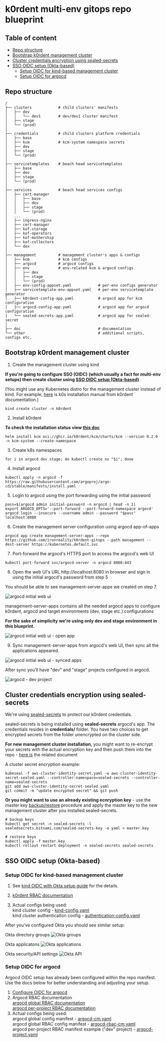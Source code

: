# k0rdent multi-env gitops repo blueprint

## Table of content

<!-- toc -->

- [Repo structure](#repo-structure)
- [Bootstrap k0rdent management cluster](#bootstrap-k0rdent-management-cluster)
- [Cluster credentials encryption using sealed-secrets](#cluster-credentials-encryption-using-sealed-secrets)
- [SSO OIDC setup (Okta-based)](#sso-oidc-setup-okta-based)
  * [Setup OIDC for kind-based management cluster](#setup-oidc-for-kind-based-management-cluster)
  * [Setup OIDC for argocd](#setup-oidc-for-argocd)

<!-- tocstop -->

## Repo structure
```
/
├── clusters            # child clusters' manifests
│   ├── dev             
│   │   └── dev1        # dev/dev1 cluster manifest
│   ├── stage
│   └── (prod)
│       
├── credentials         # child clusters platform credentials
│   ├── base 
│   ├── kcm             # kcm-system namespace secrets
│   ├── dev
│   ├── stage
│   └── (prod)
│       
├── servicetemplates    # beach head servicetemplates
│   ├── base 
│   ├── dev
│   ├── stage
│   └── (prod)
│       
├── services            # beach head services configs
│   ├── cert-manager
│   │   ├── base
│   │   ├── dev
│   │   ├── stage
│   │   └── (prod)
│   ...    
│   ├── ingress-nginx
│   ├── cert-manager
│   ├── kof-storage
│   ├── kof-operators
│   ├── kof-mothership
│   ├── kof-collectors
│   └── dex
│       
├── management          # management cluster's apps & configs
│   ├── kcm             # kcm configs
│   ├── argocd          # argocd configs
│   ├── env             # env-related kcm & argocd configs
│   │   ├── dev
│   │   ├── stage
│   │   └── (prod)
│   ├── env-config-appset.yaml            # per-env configs generator
│   ├── servicetemplate-env-appset.yaml   # per-env servicetemplate generator
│   ├── k0rdent-config-app.yaml           # argocd app for kcm configuration
│   ├── argocd-config-app.yaml            # argocd app for argocd configuration
│   └── sealed-secrets-app.yaml           # argocd app for sealed-secret
│       
├── doc                                   # documentation
└── other                                 # additional scripts, configs etc.
```

## Bootstrap k0rdent management cluster

1. Create the management cluster using kind

**If you're going to configure SSO (OIDC) (which usually a fact for multi-env setups) then create cluster using [SSO OIDC setup (Okta-based)](#sso-oidc-setup-okta-based)**

(You might use any Kubernetes distro for the management cluster instead of kind. For example, [here](https://docs.k0rdent.io/v0.2.0/quickstarts/quickstart-1-mgmt-node-and-cluster/#install-a-single-node-k0s-cluster-locally-as-the-management-cluster) is k0s installation manual from k0rdent documentation.)
```console
kind create cluster -n k0rdent
```

2. Install k0rdent

**To check the installation status view [this doc](https://docs.k0rdent.io/v0.2.0/quickstarts/quickstart-1-mgmt-node-and-cluster/#install-k0rdent)**
```console
helm install kcm oci://ghcr.io/k0rdent/kcm/charts/kcm --version 0.2.0 -n kcm-system --create-namespace
```

3. Create k8s namespaces
```console
for i in argocd dev stage; do kubectl create ns "$i"; done
```

4. Install argocd
```console
kubectl apply -n argocd -f https://raw.githubusercontent.com/argoproj/argo-cd/stable/manifests/install.yaml
```

5. Login to argocd using the port forwarding using the initial password
```console
pass=$(argocd admin initial-password -n argocd | head -n 1)
export ARGOCD_OPTS='--port-forward --port-forward-namespace argocd'
argocd login --insecure --username admin --password "$pass" localhost:8080
```

6. Create the management server configuration using argocd app-of-apps
```console
argocd app create management-server-apps --repo https://github.com/ironreality/k0rdent-gitops --path management --dest-server https://kubernetes.default.svc
```

7. Port-forward the argocd's HTTPS port to access the argocd's web UI
```console
kubectl port-forward svc/argocd-server -n argocd 8080:443
```

8. Open the web UI's URL http://localhost:8080 in browser and sign in using the initial argocd's password from step 5

You should be able to see management-server-apps we created on step 7.

![argocd initial web ui](doc/pic/argocd_1.png)


management-server-apps contains all the needed argocd apps to configure k0rdent, argocd and target environments (dev, stage etc.) configurations

**For the sake of simplicity we're using only dev and stage environment in this blueprint.**

![argocd initial web ui - open app](doc/pic/argocd_2.png)


9. Sync management-server-apps from argocd's web UI, then sync all the applications appeared.

![argocd initial web ui - synced apps](doc/pic/argocd_3.png)

After sync you'll have "dev" and "stage" projects configured in argocd.

![argocd - dev project](doc/pic/argocd_4.png)

## Cluster credentials encryption using sealed-secrets

We're using [sealed-secrets](https://github.com/bitnami-labs/sealed-secrets) to protect our k0rdent credentials.

sealed-secrets is being installed using **sealed-secrets** argocd's app.
The credentials resides in **credentials/** folder.
You have two choices to get encrypted secrets from the folder unencrypted on the cluster side.

**For new management cluster installation**, you might want to re-encrypt your secrets with the actual encryption key and then push them into the repo - [here is](https://github.com/bitnami-labs/sealed-secrets?tab=readme-ov-file#how-to-use-kubeseal-if-the-controller-is-not-running-within-the-kube-system-namespace) the related document

A cluster secret encryption example:

```console
kubeseal -f aws-cluster-identity-secret.yaml -w aws-cluster-identity-secret-sealed.yaml --controller-namespace=sealed-secrets --controller-name=sealed-secrets
git add aws-cluster-identity-secret-sealed.yaml
git commit -m "update encrypted secret" && git push
```

**Or you might want to use an already existing ecnryption key** - use the master key [backup/restore](https://github.com/bitnami-labs/sealed-secrets?tab=readme-ov-file#how-can-i-do-a-backup-of-my-sealedsecrets) procedure and apply the master key to the new management cluster after you installed sealed-secrets.

```console
# backup keys
kubectl get secret -n sealed-secrets -l sealedsecrets.bitnami.com/sealed-secrets-key -o yaml > master.key

# restore keys
kubectl apply -f master.key
kubectl rollout restart deployment -n sealed-secrets sealed-secrets
```


## SSO OIDC setup (Okta-based)

### Setup OIDC for kind-based management cluster

1. See [kind OIDC with Okta setup guide](https://docs.k0rdent.io/v0.2.0/admin/installation/auth/okta/) for the details.

1. [k0rdent RBAC documentation](https://docs.k0rdent.io/v0.2.0/admin/access/rbac/)

1. Actual configs being used:<br>
kind cluster config - [kind-config.yaml](./other/kind-config.yaml)<br>
kind cluster authenticaiton config - [authentication-config.yaml](./other/authentication-config.yaml)

After you've configured Okta you should see similar setup:

Okta directory groups
![Okta groups](./doc/pic/okta_1.png)

Okta applicatons
![Okta applications](./doc/pic/okta_2.png)

Okta security/API settings
![Okta API](./doc/pic/okta_3.png)


### Setup OIDC for argocd

Argocd OIDC setup has already been configured within the repo manifest. Use the docs below for better understanding and adjusting your setup.

1. [Configure OIDC for argocd](https://argo-cd.readthedocs.io/en/stable/operator-manual/user-management/#existing-oidc-provider)
1. Argocd RBAC documentation<br>
[argocd global RBAC documentation](https://argo-cd.readthedocs.io/en/stable/operator-manual/rbac/)<br>
[argocd per-project RBAC documentation](https://argo-cd.readthedocs.io/en/stable/user-guide/projects/#project-roles)
3. Actual configs being used:<br>
argocd global config manifest - [argocd-cm.yaml](./management/argocd/argocd-cm.yaml)<br>
argocd global RBAC config manifest - [argocd-rbac-cm.yaml](./management/argocd/argocd-rbac-cm.yaml)<br>
argocd per-project RBAC manifest example ("dev" project) - [argocd-project.yaml](./management/env/dev/argocd-project.yaml)
